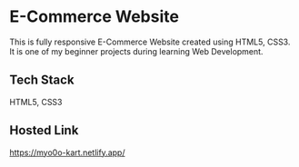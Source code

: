 # E-Commerce Website
This is fully responsive E-Commerce Website created using HTML5, CSS3. It is one of my beginner projects during learning Web Development.
## Tech Stack
HTML5, CSS3
## Hosted Link
https://myo0o-kart.netlify.app/
